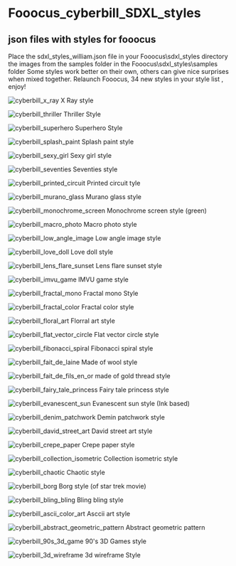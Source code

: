 # Fooocus_cyberbill_SDXL_styles
## json files with styles for fooocus 

Place the sdxl_styles_william.json file in your Fooocus\sdxl_styles directory the images from the samples folder in the Fooocus\sdxl_styles\samples folder
Some styles work better on their own, others can give nice surprises when mixed together.
Relaunch Fooocus, 34 new styles in your style list , enjoy!

![cyberbill_x_ray](https://github.com/lecyberbill/Fooocus_cyberbill_SDXL_styles/assets/152601863/f7222d03-3785-44c1-ac32-59f949034216)
X Ray style

![cyberbill_thriller](https://github.com/lecyberbill/Fooocus_cyberbill_SDXL_styles/assets/152601863/995fa9a9-78dc-4b75-8767-93829a4d9136)
Thriller Style

![cyberbill_superhero](https://github.com/lecyberbill/Fooocus_cyberbill_SDXL_styles/assets/152601863/e66ddfa6-021a-42a3-bec1-786b637226df)
Superhero Style

![cyberbill_splash_paint](https://github.com/lecyberbill/Fooocus_cyberbill_SDXL_styles/assets/152601863/e24130a9-9727-4b75-a63f-e0da43cc95c3)
Splash paint style

![cyberbill_sexy_girl](https://github.com/lecyberbill/Fooocus_cyberbill_SDXL_styles/assets/152601863/a911c044-6bb5-45dc-92f8-e41d1c61a8f9)
Sexy girl style

![cyberbill_seventies](https://github.com/lecyberbill/Fooocus_cyberbill_SDXL_styles/assets/152601863/fcf93e6a-35b1-4d86-9814-a41a3c7d9ab8)
Seventies style

![cyberbill_printed_circuit](https://github.com/lecyberbill/Fooocus_cyberbill_SDXL_styles/assets/152601863/e3e64102-6da7-4f3e-ad75-5553030d33bf)
Printed circuit tyle

![cyberbill_murano_glass](https://github.com/lecyberbill/Fooocus_cyberbill_SDXL_styles/assets/152601863/673c6dc4-e3a2-4f5d-9d42-026487ad3752)
Murano glass style

![cyberbill_monochrome_screen](https://github.com/lecyberbill/Fooocus_cyberbill_SDXL_styles/assets/152601863/ec72a8de-5bae-45fd-a9d4-1cedbc0cc8ed)
Monochrome screen style (green)

![cyberbill_macro_photo](https://github.com/lecyberbill/Fooocus_cyberbill_SDXL_styles/assets/152601863/3e60d641-dafd-4282-ae59-20951c4dc43a)
Macro photo style

![cyberbill_low_angle_image](https://github.com/lecyberbill/Fooocus_cyberbill_SDXL_styles/assets/152601863/28062214-074a-46de-af28-9107b32c9d81)
Low angle image style

![cyberbill_love_doll](https://github.com/lecyberbill/Fooocus_cyberbill_SDXL_styles/assets/152601863/857c1b8b-652d-482b-83a6-94f21d1d2ee3)
Love doll style

![cyberbill_lens_flare_sunset](https://github.com/lecyberbill/Fooocus_cyberbill_SDXL_styles/assets/152601863/970067e9-65fe-47a3-882e-6ceae9fa09bd)
Lens flare sunset style

![cyberbill_imvu_game](https://github.com/lecyberbill/Fooocus_cyberbill_SDXL_styles/assets/152601863/bf16812e-2e56-46e9-93fe-411039762d32)
IMVU game style

![cyberbill_fractal_mono](https://github.com/lecyberbill/Fooocus_cyberbill_SDXL_styles/assets/152601863/6df195fd-690c-4438-a8d0-6d0e8c6aaeee)
Fractal mono Style

![cyberbill_fractal_color](https://github.com/lecyberbill/Fooocus_cyberbill_SDXL_styles/assets/152601863/e43c12c8-754e-4ba5-9707-a1e75a50e02f)
Fractal color style

![cyberbill_floral_art](https://github.com/lecyberbill/Fooocus_cyberbill_SDXL_styles/assets/152601863/19b71f1a-29b9-4317-be39-acf447f2c4ad)
Florral art style

![cyberbill_flat_vector_circle](https://github.com/lecyberbill/Fooocus_cyberbill_SDXL_styles/assets/152601863/eaef055a-5147-4ff6-926f-94fda00d4ca1)
Flat vector circle style

![cyberbill_fibonacci_spiral](https://github.com/lecyberbill/Fooocus_cyberbill_SDXL_styles/assets/152601863/3a3b09b9-341c-45f0-84be-f4d4b9397531)
Fibonacci spiral style

![cyberbill_fait_de_laine](https://github.com/lecyberbill/Fooocus_cyberbill_SDXL_styles/assets/152601863/078fe9ed-830a-498b-9df0-7c7030859619)
Made of wool style

![cyberbill_fait_de_fils_en_or](https://github.com/lecyberbill/Fooocus_cyberbill_SDXL_styles/assets/152601863/e3effde6-4819-4917-a0c2-67d4e4c104c8)
made of gold thread style

![cyberbill_fairy_tale_princess](https://github.com/lecyberbill/Fooocus_cyberbill_SDXL_styles/assets/152601863/3d810804-de7c-44f5-8857-1de8cebc6f44)
Fairy tale princess style

![cyberbill_evanescent_sun](https://github.com/lecyberbill/Fooocus_cyberbill_SDXL_styles/assets/152601863/d2531ea6-c1b4-4f05-a6b4-448d869779d4)
Evanescent sun style (Ink based)

![cyberbill_denim_patchwork](https://github.com/lecyberbill/Fooocus_cyberbill_SDXL_styles/assets/152601863/4a05e0a4-9d9a-44fe-b12f-3659ffb1d2fe)
Demin patchwork style


![cyberbill_david_street_art](https://github.com/lecyberbill/Fooocus_cyberbill_SDXL_styles/assets/152601863/1c7ca23a-3f4b-4d1a-b086-a85c52a55e68)
David street art style

![cyberbill_crepe_paper](https://github.com/lecyberbill/Fooocus_cyberbill_SDXL_styles/assets/152601863/012559eb-9f4c-4371-9470-2e5f524bc46f)
Crepe paper style 

![cyberbill_collection_isometric](https://github.com/lecyberbill/Fooocus_cyberbill_SDXL_styles/assets/152601863/9e00e289-bafa-4909-8b93-0736e8cc4204)
Collection isometric style

![cyberbill_chaotic](https://github.com/lecyberbill/Fooocus_cyberbill_SDXL_styles/assets/152601863/8af3e6bc-095d-4e6d-83ac-f8c648fff114)
Chaotic style

![cyberbill_borg](https://github.com/lecyberbill/Fooocus_cyberbill_SDXL_styles/assets/152601863/33b8e2cc-4170-49c7-b29d-81067ee873d2)
Borg style (of star trek movie)

![cyberbill_bling_bling](https://github.com/lecyberbill/Fooocus_cyberbill_SDXL_styles/assets/152601863/4b4a0f6c-d1a0-4c69-860e-2591af2b825a)
Bling bling style

![cyberbill_ascii_color_art](https://github.com/lecyberbill/Fooocus_cyberbill_SDXL_styles/assets/152601863/ec96a57c-133d-4cb6-b0e2-c40e6dd73738)
Asccii art style

![cyberbill_abstract_geometric_pattern](https://github.com/lecyberbill/Fooocus_cyberbill_SDXL_styles/assets/152601863/ba43fb28-6f1c-4f0e-a40b-6243fd68e9e4)
Abstract geometric pattern

![cyberbill_90s_3d_game](https://github.com/lecyberbill/Fooocus_cyberbill_SDXL_styles/assets/152601863/204eaccf-be76-4e5b-abb5-075bdabb587b)
90's 3D Games style

![cyberbill_3d_wireframe](https://github.com/lecyberbill/Fooocus_cyberbill_SDXL_styles/assets/152601863/64c38775-374a-442a-ba7e-88942faffa81)
3d wireframe Style
